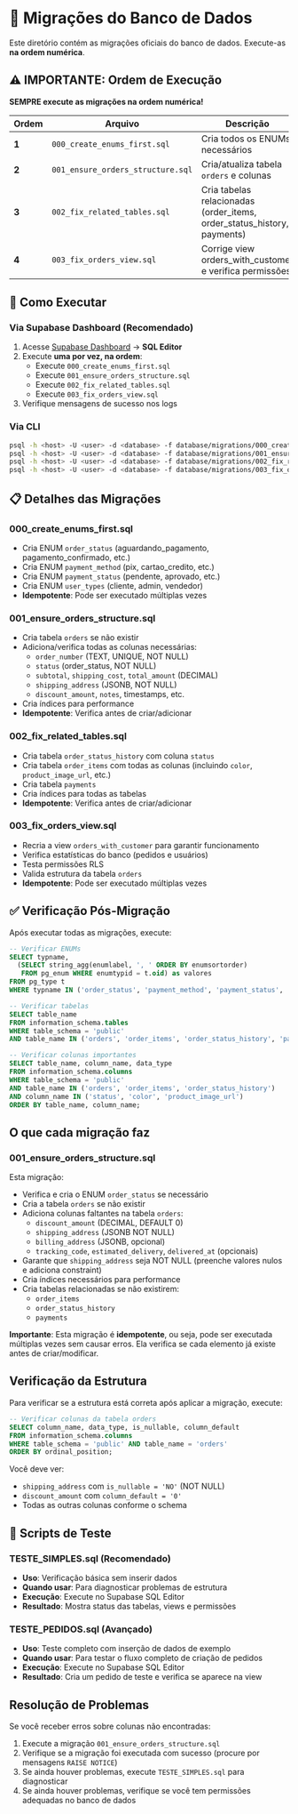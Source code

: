 # 🔄 Migrações do Banco de Dados

Este diretório contém as migrações oficiais do banco de dados. Execute-as **na ordem numérica**.

## ⚠️ IMPORTANTE: Ordem de Execução

**SEMPRE execute as migrações na ordem numérica!**

| Ordem | Arquivo | Descrição |
|-------|---------|-----------|
| **1** | `000_create_enums_first.sql` | Cria todos os ENUMs necessários |
| **2** | `001_ensure_orders_structure.sql` | Cria/atualiza tabela `orders` e colunas |
| **3** | `002_fix_related_tables.sql` | Cria tabelas relacionadas (order_items, order_status_history, payments) |
| **4** | `003_fix_orders_view.sql` | Corrige view orders_with_customer e verifica permissões |

## 🚀 Como Executar

### Via Supabase Dashboard (Recomendado)

1. Acesse [Supabase Dashboard](https://app.supabase.com) → **SQL Editor**
2. Execute **uma por vez, na ordem**:
   - Execute `000_create_enums_first.sql`
   - Execute `001_ensure_orders_structure.sql`
   - Execute `002_fix_related_tables.sql`
   - Execute `003_fix_orders_view.sql`
3. Verifique mensagens de sucesso nos logs

### Via CLI

```bash
psql -h <host> -U <user> -d <database> -f database/migrations/000_create_enums_first.sql
psql -h <host> -U <user> -d <database> -f database/migrations/001_ensure_orders_structure.sql
psql -h <host> -U <user> -d <database> -f database/migrations/002_fix_related_tables.sql
psql -h <host> -U <user> -d <database> -f database/migrations/003_fix_orders_view.sql
```

## 📋 Detalhes das Migrações

### 000_create_enums_first.sql
- Cria ENUM `order_status` (aguardando_pagamento, pagamento_confirmado, etc.)
- Cria ENUM `payment_method` (pix, cartao_credito, etc.)
- Cria ENUM `payment_status` (pendente, aprovado, etc.)
- Cria ENUM `user_types` (cliente, admin, vendedor)
- **Idempotente**: Pode ser executado múltiplas vezes

### 001_ensure_orders_structure.sql
- Cria tabela `orders` se não existir
- Adiciona/verifica todas as colunas necessárias:
  - `order_number` (TEXT, UNIQUE, NOT NULL)
  - `status` (order_status, NOT NULL)
  - `subtotal`, `shipping_cost`, `total_amount` (DECIMAL)
  - `shipping_address` (JSONB, NOT NULL)
  - `discount_amount`, `notes`, timestamps, etc.
- Cria índices para performance
- **Idempotente**: Verifica antes de criar/adicionar

### 002_fix_related_tables.sql
- Cria tabela `order_status_history` com coluna `status`
- Cria tabela `order_items` com todas as colunas (incluindo `color`, `product_image_url`, etc.)
- Cria tabela `payments`
- Cria índices para todas as tabelas
- **Idempotente**: Verifica antes de criar/adicionar

### 003_fix_orders_view.sql
- Recria a view `orders_with_customer` para garantir funcionamento
- Verifica estatísticas do banco (pedidos e usuários)
- Testa permissões RLS
- Valida estrutura da tabela `orders`
- **Idempotente**: Pode ser executado múltiplas vezes

## ✅ Verificação Pós-Migração

Após executar todas as migrações, execute:

```sql
-- Verificar ENUMs
SELECT typname, 
  (SELECT string_agg(enumlabel, ', ' ORDER BY enumsortorder) 
   FROM pg_enum WHERE enumtypid = t.oid) as valores
FROM pg_type t
WHERE typname IN ('order_status', 'payment_method', 'payment_status', 'user_types');

-- Verificar tabelas
SELECT table_name 
FROM information_schema.tables 
WHERE table_schema = 'public' 
AND table_name IN ('orders', 'order_items', 'order_status_history', 'payments');

-- Verificar colunas importantes
SELECT table_name, column_name, data_type
FROM information_schema.columns
WHERE table_schema = 'public' 
AND table_name IN ('orders', 'order_items', 'order_status_history')
AND column_name IN ('status', 'color', 'product_image_url')
ORDER BY table_name, column_name;
```

## O que cada migração faz

### 001_ensure_orders_structure.sql

Esta migração:
- Verifica e cria o ENUM `order_status` se necessário
- Cria a tabela `orders` se não existir
- Adiciona colunas faltantes na tabela `orders`:
  - `discount_amount` (DECIMAL, DEFAULT 0)
  - `shipping_address` (JSONB NOT NULL)
  - `billing_address` (JSONB, opcional)
  - `tracking_code`, `estimated_delivery`, `delivered_at` (opcionais)
- Garante que `shipping_address` seja NOT NULL (preenche valores nulos e adiciona constraint)
- Cria índices necessários para performance
- Cria tabelas relacionadas se não existirem:
  - `order_items`
  - `order_status_history`
  - `payments`

**Importante**: Esta migração é **idempotente**, ou seja, pode ser executada múltiplas vezes sem causar erros. Ela verifica se cada elemento já existe antes de criar/modificar.

## Verificação da Estrutura

Para verificar se a estrutura está correta após aplicar a migração, execute:

```sql
-- Verificar colunas da tabela orders
SELECT column_name, data_type, is_nullable, column_default
FROM information_schema.columns
WHERE table_schema = 'public' AND table_name = 'orders'
ORDER BY ordinal_position;
```

Você deve ver:
- `shipping_address` com `is_nullable = 'NO'` (NOT NULL)
- `discount_amount` com `column_default = '0'`
- Todas as outras colunas conforme o schema

## 🧪 Scripts de Teste

### TESTE_SIMPLES.sql (Recomendado)
- **Uso**: Verificação básica sem inserir dados
- **Quando usar**: Para diagnosticar problemas de estrutura
- **Execução**: Execute no Supabase SQL Editor
- **Resultado**: Mostra status das tabelas, views e permissões

### TESTE_PEDIDOS.sql (Avançado)
- **Uso**: Teste completo com inserção de dados de exemplo
- **Quando usar**: Para testar o fluxo completo de criação de pedidos
- **Execução**: Execute no Supabase SQL Editor
- **Resultado**: Cria um pedido de teste e verifica se aparece na view

## Resolução de Problemas

Se você receber erros sobre colunas não encontradas:

1. Execute a migração `001_ensure_orders_structure.sql`
2. Verifique se a migração foi executada com sucesso (procure por mensagens `RAISE NOTICE`)
3. Se ainda houver problemas, execute `TESTE_SIMPLES.sql` para diagnosticar
4. Se ainda houver problemas, verifique se você tem permissões adequadas no banco de dados
